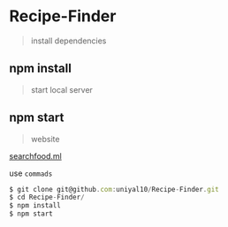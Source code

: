 # Recipe-Finder

> install dependencies
## npm install

>start local server
## npm start

> website

[searchfood.ml](http://searchfood.ml)





use `commads`

```javascript
$ git clone git@github.com:uniyal10/Recipe-Finder.git
$ cd Recipe-Finder/
$ npm install
$ npm start
```

